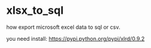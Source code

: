 xlsx_to_sql
===========

how export microsoft excel data to sql or csv.

you need install: https://pypi.python.org/pypi/xlrd/0.9.2


